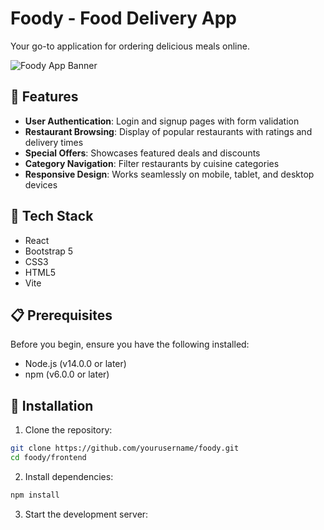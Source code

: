 # Foody - Food Delivery App

Your go-to application for ordering delicious meals online.

![Foody App Banner](https://images.unsplash.com/photo-1504674900247-0877df9cc836?q=80&w=700&h=200&auto=format&fit=crop)

## 🍕 Features

- **User Authentication**: Login and signup pages with form validation
- **Restaurant Browsing**: Display of popular restaurants with ratings and delivery times
- **Special Offers**: Showcases featured deals and discounts
- **Category Navigation**: Filter restaurants by cuisine categories
- **Responsive Design**: Works seamlessly on mobile, tablet, and desktop devices

## 🚀 Tech Stack

- React
- Bootstrap 5
- CSS3
- HTML5
- Vite

## 📋 Prerequisites

Before you begin, ensure you have the following installed:
- Node.js (v14.0.0 or later)
- npm (v6.0.0 or later)

## 🔧 Installation

1. Clone the repository:
```bash
git clone https://github.com/yourusername/foody.git
cd foody/frontend
```

2. Install dependencies:
```bash
npm install
```

3. Start the development server:
```